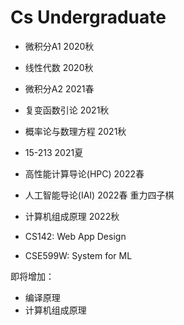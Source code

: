 # Cs Undergraduate

+ 微积分A1 2020秋
+ 线性代数 2020秋
+ 微积分A2 2021春
+ 复变函数引论 2021秋
+ 概率论与数理方程 2021秋
+ 15-213 2021夏
+ 高性能计算导论(HPC) 2022春
+ 人工智能导论(IAI) 2022春 重力四子棋
+ 计算机组成原理 2022秋

+ CS142: Web App Design
+ CSE599W: System for ML

即将增加：

+ 编译原理
+ 计算机组成原理
